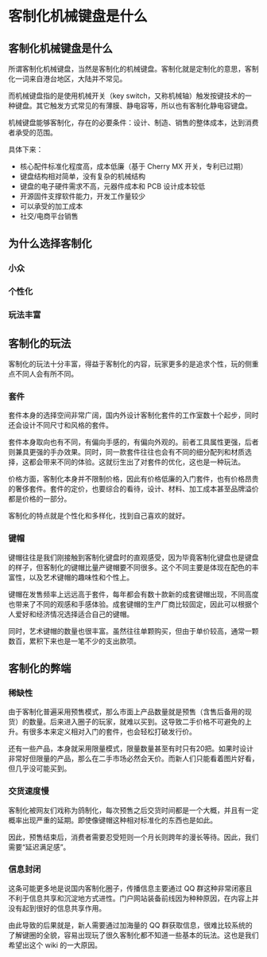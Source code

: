 # 客制化机械键盘是什么

## 客制化机械键盘是什么

所谓客制化机械键盘，当然是客制化的机械键盘。客制化就是定制化的意思，客制化一词来自港台地区，大陆并不常见。

而机械键盘指的是使用机械开关（key switch，又称机械轴）触发按键技术的一种键盘。其它触发方式常见的有薄膜、静电容等，所以也有客制化静电容键盘。

机械键盘能够客制化，存在的必要条件：设计、制造、销售的整体成本，达到消费者承受的范围。

具体下来：

* 核心配件标准化程度高，成本低廉（基于 Cherry MX 开关，专利已过期）
* 键盘结构相对简单，没有复杂的机械结构
* 键盘的电子硬件需求不高，元器件成本和 PCB 设计成本较低
* 开源固件支撑软件能力，开发工作量较少
* 可以承受的加工成本
* 社交/电商平台销售

## 为什么选择客制化

### 小众

### 个性化

### 玩法丰富

## 客制化的玩法

客制化的玩法十分丰富，得益于客制化的内容，玩家更多的是追求个性，玩的侧重点不同人会有所不同。

### 套件

套件本身的选择空间非常广阔，国内外设计客制化套件的工作室数十个起步，同时还会设计不同尺寸和风格的套件。

套件本身取向也有不同，有偏向手感的，有偏向外观的。前者工具属性更强，后者则兼具更强的手办效果。同时，同一款套件往往也会有不同的细分配列和材质选择，这都会带来不同的体验。这就衍生出了对套件的优化，这也是一种玩法。

价格方面，客制化本身并不限制价格，因此有价格低廉的入门套件，也有价格昂贵的奢侈套件。套件的定价，也要综合的看待，设计、材料、加工成本甚至品牌溢价都是价格的一部分。

客制化的特点就是个性化和多样化，找到自己喜欢的就好。

### 键帽

键帽往往是我们刚接触到客制化键盘时的直观感受，因为毕竟客制化键盘也是键盘的样子，但客制化的键帽比量产键帽要不同很多。这个不同主要是体现在配色的丰富性，以及艺术键帽的趣味性和个性上。

键帽在发售频率上远远高于套件，每年都会有数十款新的成套键帽出现，不同高度也带来了不同的观感和手感体验。成套键帽的生产厂商比较固定，因此可以根据个人爱好和经济情况选择适合自己的键帽。

同时，艺术键帽的数量也很丰富。虽然往往单颗购买，但由于单价较高，通常一颗数百，累积下来也是一笔不少的支出款项。

## 客制化的弊端

### 稀缺性

由于客制化普遍采用预售模式，那么市面上产品数量就是预售（含售后备用的现货）的数量。后来进入圈子的玩家，就难以买到。这导致二手价格不可避免的上升。有很多本来定义相对入门的套件，也会轻松打破发行价。

还有一些产品，本身就采用限量模式，限量数量甚至有时只有20把。如果时设计非常好但限量的产品，那么在二手市场必然会天价。而新人们只能看着图片好看，但几乎没可能买到。

### 交货速度慢

客制化被网友们戏称为鸽制化，每次预售之后交货时间都是一个大概，并且有一定概率出现严重的延期。即使像键帽这种相对标准化的东西也是如此。

因此，预售结束后，消费者需要忍受短则一个月长则跨年的漫长等待。因此，我们需要“延迟满足感”。

### 信息封闭

这条可能更多地是说国内客制化圈子，传播信息主要通过 QQ 群这种非常闭塞且不利于信息共享和沉淀地方式进性。门户网站装备前线因为种种原因，在内容上并没有起到很好的信息共享作用。

由此导致的后果就是，新人需要通过加海量的 QQ 群获取信息，很难比较系统的了解键圈的全貌，容易出现玩了很久客制化都不知道一些基本的玩法。这也是我们希望出这个 wiki 的一大原因。

